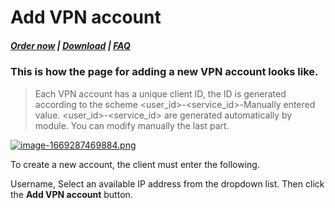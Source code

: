 # Add VPN account

#####  [Order now](https://panel.puqcloud.com/index.php?rp=/store/whmcs-module-wireguard-business-vpn) | [Download](https://download.puqcloud.com/WHMCS/servers/PUQ_WHMCS-WireGuard-Business-VPN/) | [FAQ](https://faq.puqcloud.com/)

### This is how the page for adding a new VPN account looks like.

>Each VPN account has a unique client ID, the ID is generated according to the scheme &lt;user\_id&gt;-&lt;service\_id&gt;-Manually entered value. &lt;user\_id&gt;-&lt;service\_id&gt; are generated automatically by module. You can modify manually the last part.

[![image-1669287469884.png](https://doc.puq.info/uploads/images/gallery/2022-11/scaled-1680-/image-1669287469884.png)](https://doc.puq.info/uploads/images/gallery/2022-11/image-1669287469884.png)

To create a new account, the client must enter the following.

Username, Select an available IP address from the dropdown list. Then click the **Add VPN account** button.
